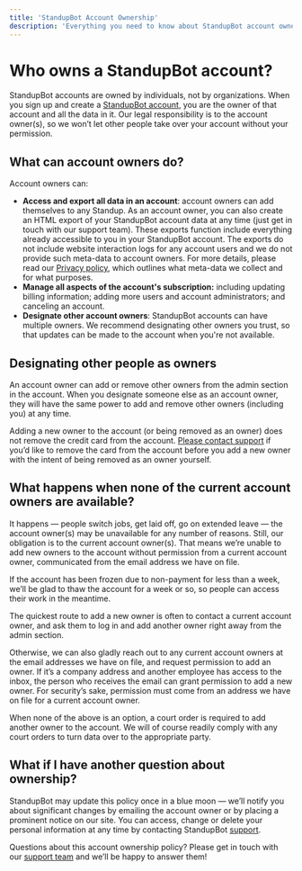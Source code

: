 ```yaml
---
title: 'StandupBot Account Ownership'
description: 'Everything you need to know about StandupBot account ownership.'
---
```


# Who owns a StandupBot account?

StandupBot accounts are owned by individuals, not by organizations. When you sign up and create a [StandupBot account](https://standupbot.com), you are the owner of that account and all the data in it. Our legal responsibility is to the account owner(s), so we won’t let other people take over your account without your permission.

## What can account owners do?

Account owners can:

- **Access and export all data in an account**: account owners can add themselves to any Standup. As an account owner, you can also create an HTML export of your StandupBot account data at any time (just get in touch with our support team). These exports function include everything already accessible to you in your StandupBot account. The exports do not include website interaction logs for any account users and we do not provide such meta-data to account owners. For more details, please read our [Privacy policy](/policies/privacy), which outlines what meta-data we collect and for what purposes.
- **Manage all aspects of the account's subscription:** including updating billing information; adding more users and account administrators; and canceling an account.
- **Designate other account owners**: StandupBot accounts can have multiple owners. We recommend designating other owners you trust, so that updates can be made to the account when you're not available.

## Designating other people as owners

An account owner can add or remove other owners from the admin section in the account. When you designate someone else as an account owner, they will have the same power to add and remove other owners (including you) at any time.

Adding a new owner to the account (or being removed as an owner) does not remove the credit card from the account. [Please contact support](mailto:support@standupbot.com) if you’d like to remove the card from the account before you add a new owner with the intent of being removed as an owner yourself.

## What happens when none of the current account owners are available?

It happens — people switch jobs, get laid off, go on extended leave — the account owner(s) may be unavailable for any number of reasons. Still, our obligation is to the current account owner(s). That means we’re unable to add new owners to the account without permission from a current account owner, communicated from the email address we have on file.

If the account has been frozen due to non-payment for less than a week, we’ll be glad to thaw the account for a week or so, so people can access their work in the meantime.

The quickest route to add a new owner is often to contact a current account owner, and ask them to log in and add another owner right away from the admin section.

Otherwise, we can also gladly reach out to any current account owners at the email addresses we have on file, and request permission to add an owner. If it’s a company address and another employee has access to the inbox, the person who receives the email can grant permission to add a new owner. For security’s sake, permission must come from an address we have on file for a current account owner.

When none of the above is an option, a court order is required to add another owner to the account. We will of course readily comply with any court orders to turn data over to the appropriate party.

## What if I have another question about ownership?

StandupBot may update this policy once in a blue moon — we’ll notify you about significant changes by emailing the account owner or by placing a prominent notice on our site. You can access, change or delete your personal information at any time by contacting StandupBot [support](mailto:support@standupbot.com).

Questions about this account ownership policy? Please get in touch with our [support team](mailto:support@standupbot.com) and we’ll be happy to answer them!